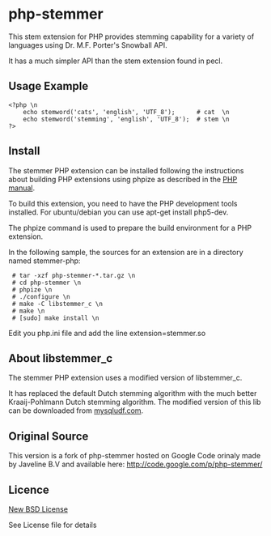 php-stemmer
===========

This stem extension for PHP provides stemming capability for a variety of
languages using Dr. M.F. Porter's Snowball API.

It has a much simpler API than the stem extension found in pecl.

Usage Example
--------------------

    <?php \n
        echo stemword('cats', 'english', 'UTF_8');      # cat  \n
        echo stemword('stemming', 'english', 'UTF_8');  # stem \n
    ?>

Install
--------------------

The stemmer PHP extension can be installed following the instructions about
building PHP extensions using phpize as described in the [PHP manual](http://www.php.net/manual/en/install.pecl.phpize.php).

To build this extension, you need to have the PHP development tools installed.
For ubuntu/debian you can use apt-get install php5-dev.

The phpize command is used to prepare the build environment for a PHP extension.

In the following sample, the sources for an extension are in a directory named stemmer-php:

     # tar -xzf php-stemmer-*.tar.gz \n
     # cd php-stemmer \n
     # phpize \n
     # ./configure \n
     # make -C libstemmer_c \n
     # make \n
     # [sudo] make install \n

Edit you php.ini file and add the line extension=stemmer.so

About libstemmer_c
--------------------

The stemmer PHP extension uses a modified version of libstemmer_c.

It has replaced the default Dutch stemming algorithm with the much better Kraaij-Pohlmann Dutch stemming algorithm.
The modified version of this lib can be downloaded from [mysqludf.com](http://www.mysqludf.org/lib_mysqludf_stem/).

Original Source
--------------------

This version is a fork of php-stemmer hosted on Google Code orinaly made by
Javeline B.V and available here: http://code.google.com/p/php-stemmer/

Licence
--------------------
[New BSD License](http://opensource.org/licenses/BSD-3-Clause)

See License file for details